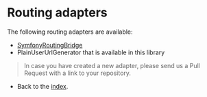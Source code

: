 # Routing adapters

The following routing adapters are available:

* [SymfonyRoutingBridge](https://github.com/BenGorUser/SymfonyRoutingBridge)
* PlainUserUrlGenerator that is available in this library

> In case you have created a new adapter, please send us a Pull Request with a link to your repository.

- Back to the [index](index.md).
